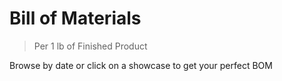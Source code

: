 # Bill of Materials
> Per 1 lb of Finished Product

Browse by date or click on a showcase to get your perfect BOM
